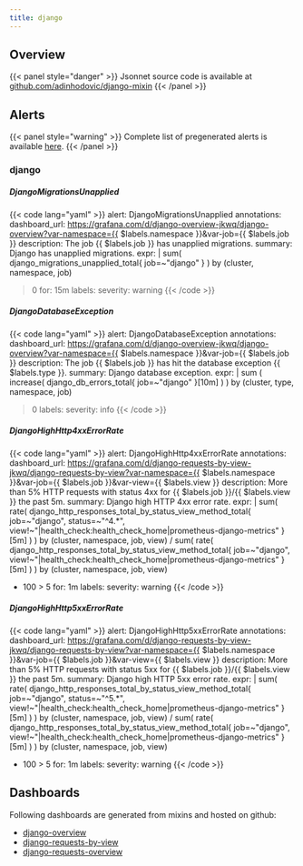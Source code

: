 ```yaml
---
title: django
---
```


## Overview



{{< panel style="danger" >}}
Jsonnet source code is available at [github.com/adinhodovic/django-mixin](https://github.com/adinhodovic/django-mixin)
{{< /panel >}}

## Alerts

{{< panel style="warning" >}}
Complete list of pregenerated alerts is available [here](https://github.com/monitoring-mixins/website/blob/master/assets/django/alerts.yaml).
{{< /panel >}}

### django

##### DjangoMigrationsUnapplied

{{< code lang="yaml" >}}
alert: DjangoMigrationsUnapplied
annotations:
  dashboard_url: https://grafana.com/d/django-overview-jkwq/django-overview?var-namespace={{
    $labels.namespace }}&var-job={{ $labels.job }}
  description: The job {{ $labels.job }} has unapplied migrations.
  summary: Django has unapplied migrations.
expr: |
  sum(
    django_migrations_unapplied_total{
      job=~"django"
    }
  ) by (cluster, namespace, job)
  > 0
for: 15m
labels:
  severity: warning
{{< /code >}}
 
##### DjangoDatabaseException

{{< code lang="yaml" >}}
alert: DjangoDatabaseException
annotations:
  dashboard_url: https://grafana.com/d/django-overview-jkwq/django-overview?var-namespace={{
    $labels.namespace }}&var-job={{ $labels.job }}
  description: The job {{ $labels.job }} has hit the database exception {{ $labels.type
    }}.
  summary: Django database exception.
expr: |
  sum (
    increase(
      django_db_errors_total{
        job=~"django"
      }[10m]
    )
  ) by (cluster, type, namespace, job)
  > 0
labels:
  severity: info
{{< /code >}}
 
##### DjangoHighHttp4xxErrorRate

{{< code lang="yaml" >}}
alert: DjangoHighHttp4xxErrorRate
annotations:
  dashboard_url: https://grafana.com/d/django-requests-by-view-jkwq/django-requests-by-view?var-namespace={{
    $labels.namespace }}&var-job={{ $labels.job }}&var-view={{ $labels.view }}
  description: More than 5% HTTP requests with status 4xx for {{ $labels.job }}/{{
    $labels.view }} the past 5m.
  summary: Django high HTTP 4xx error rate.
expr: |
  sum(
    rate(
      django_http_responses_total_by_status_view_method_total{
        job=~"django",
        status=~"^4.*",
        view!~"<unnamed view>|health_check:health_check_home|prometheus-django-metrics"
      }[5m]
    )
  )  by (cluster, namespace, job, view)
  /
  sum(
    rate(
      django_http_responses_total_by_status_view_method_total{
        job=~"django",
        view!~"<unnamed view>|health_check:health_check_home|prometheus-django-metrics"
      }[5m]
    )
  )  by (cluster, namespace, job, view)
  * 100 > 5
for: 1m
labels:
  severity: warning
{{< /code >}}
 
##### DjangoHighHttp5xxErrorRate

{{< code lang="yaml" >}}
alert: DjangoHighHttp5xxErrorRate
annotations:
  dashboard_url: https://grafana.com/d/django-requests-by-view-jkwq/django-requests-by-view?var-namespace={{
    $labels.namespace }}&var-job={{ $labels.job }}&var-view={{ $labels.view }}
  description: More than 5% HTTP requests with status 5xx for {{ $labels.job }}/{{
    $labels.view }} the past 5m.
  summary: Django high HTTP 5xx error rate.
expr: |
  sum(
    rate(
      django_http_responses_total_by_status_view_method_total{
        job=~"django",
        status=~"^5.*",
        view!~"<unnamed view>|health_check:health_check_home|prometheus-django-metrics"
      }[5m]
    )
  )  by (cluster, namespace, job, view)
  /
  sum(
    rate(
      django_http_responses_total_by_status_view_method_total{
        job=~"django",
        view!~"<unnamed view>|health_check:health_check_home|prometheus-django-metrics"
      }[5m]
    )
  )  by (cluster, namespace, job, view)
  * 100 > 5
for: 1m
labels:
  severity: warning
{{< /code >}}
 
## Dashboards
Following dashboards are generated from mixins and hosted on github:


- [django-overview](https://github.com/monitoring-mixins/website/blob/master/assets/django/dashboards/django-overview.json)
- [django-requests-by-view](https://github.com/monitoring-mixins/website/blob/master/assets/django/dashboards/django-requests-by-view.json)
- [django-requests-overview](https://github.com/monitoring-mixins/website/blob/master/assets/django/dashboards/django-requests-overview.json)
